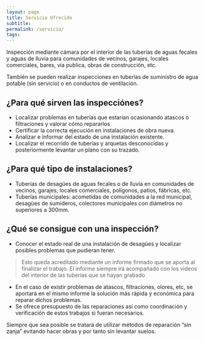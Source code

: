 ```yaml
---
layout: page
title: Servicio Ofrecido
subtitle: 
permalink: /servicio/
tags: 
---
```


Inspección mediante cámara por el interior de las tuberías de aguas fecales y aguas de lluvia para comunidades de vecinos, garajes, locales comerciales, bares, vía publica, obras de construcción, etc.

También se pueden realizar inspecciones en tuberías de suministro de agua potable (sin servicio) o en conductos de ventilación.

## ¿Para qué sirven las inspecciónes?

 * Localizar problemas en tuberías que estarían ocasionando atascos o filtraciones y valorar cómo repararlos
 * Certificar la correcta ejecución en instalaciones de obra nueva.
 * Analizar e informar del estado de una instalación existente.
 * Localizar el recorrido de tuberías y arquetas desconocidas y posteriormente levantar un plano con su trazado.

## ¿Para qué tipo de instalaciones?

 * Tuberías de desagües de aguas fecales o de lluvia en comunidades de vecinos, garajes, locales comerciales, polígonos, patios, fábricas, etc. 
 * Tuberías municipales: acometidas de comunidades a la red municipal, desagües de sumideros, colectores municipales con diámetros no superiores a 300mm.

## ¿Qué se consigue con una inspección?

 * Conocer el estado real de una instalación de desagües y localizar posibles problemas que pudieran tener.

 > Esto queda acreditado mediante un informe firmado que se aporta al finalizar el trabajo. El informe siempre irá acompañado con los videos del interior de las tuberías que se hayan grabado
 
 * En el caso de existir problemas de atascos, filtraciones, olores, etc, se aportará en el mismo informe la solución más rápida y económica para reparar dichos problemas.
 * Se ofrece presupuesto de las reparaciones así como coordinación y verificación de estos trabajos si fueran necesarios.

Siempre que sea posible se tratará de utilizar métodos de reparación   “sin zanja” evitando hacer obras y por tanto sin levantar suelos. 
    

